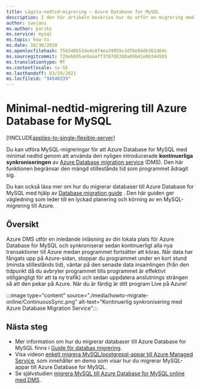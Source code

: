 ```yaml
---
title: Lägsta-nedtid-migrering – Azure Database for MySQL
description: I den här artikeln beskrivs hur du utför en migrering med minimalt avbrott i en MySQL-databas till Azure Database for MySQL med hjälp av Azure Database Migration Service.
author: savjani
ms.author: pariks
ms.service: mysql
ms.topic: how-to
ms.date: 10/30/2020
ms.openlocfilehash: 75b548b53de4c0f4ea39959c3d70e9ddb361d64c
ms.sourcegitcommit: f28ebb95ae9aaaff3f87d8388a09b41e0b3445b5
ms.translationtype: MT
ms.contentlocale: sv-SE
ms.lasthandoff: 03/29/2021
ms.locfileid: "94540339"
---
```

# <a name="minimal-downtime-migration-to-azure-database-for-mysql"></a>Minimal-nedtid-migrering till Azure Database for MySQL
[!INCLUDE[applies-to-single-flexible-server](includes/applies-to-single-flexible-server.md)]

Du kan utföra MySQL-migreringar för att Azure Database for MySQL med minimal nedtid genom att använda den nyligen introducerade **kontinuerliga synkroniseringen** av [Azure Database migration service](https://aka.ms/get-dms) (DMS). Den här funktionen begränsar den mängd stillestånds tid som programmet ådragit sig.

Du kan också läsa mer om hur du migrerar databaser till Azure Database for MySQL med hjälp av [Database migration guide](https://github.com/Azure/azure-mysql/tree/master/MigrationGuide) . Den här guiden ger vägledning som leder till en lyckad planering och körning av en MySQL-migrering till Azure.

## <a name="overview"></a>Översikt
Azure DMS utför en inledande inläsning av din lokala plats för Azure Database for MySQL och synkroniserar sedan kontinuerligt alla nya transaktioner till Azure medan programmet fortsätter att köras. När data har fångats upp på Azure-sidan, stoppar du programmet under en kort stund (minsta stillestånds tid), väntar på den senaste data insamlingen (från den tidpunkt då du avbryter programmet tills programmet är effektivt otillgängligt för att ta ny trafik) och sedan uppdatera anslutnings strängen så att den pekar på Azure. När du är färdig är ditt program Live på Azure!

:::image type="content" source="./media/howto-migrate-online/ContinuousSync.png" alt-text="Kontinuerlig synkronisering med Azure Database Migration Service":::

## <a name="next-steps"></a>Nästa steg
- Mer information om hur du migrerar databaser till Azure Database for MySQL finns i [Guide för databas migrering](https://github.com/Azure/azure-mysql/tree/master/MigrationGuide).
- Visa videon [enkelt migrera MySQL/postgresql-appar till Azure Managed Service](https://medius.studios.ms/Embed/Video/THR2201?sid=THR2201), som innehåller en demo som visar hur du migrerar MySQL-appar till Azure Database for MySQL.
- Se självstudien [migrera MySQL till Azure Database for MySQL online med DMS](../dms/tutorial-mysql-azure-mysql-online.md).